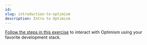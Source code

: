 ```yaml
---
id: 
slug: introduction-to-optimism
description: Intro to Optimism
---
```



<Section name="1. Introduction" description="Introduction to Optimism">

<Section name="2. How It Works" description="What are optimistic rollups, and how Optimism offers Ethereum-level security at a fraction of the cost">
  
<Section name="3. Using Optimism" description="A simple exercise to use the Optimism network">  
  
[Follow the steps in this exercise](https://github.com/ethereum-optimism/optimism-tutorial/tree/main/getting-started) to interact with Optimism using your favorite development stack.
  
<Section name="4. What Else?" description="Other things you can do on Optimism">  
  
<Section name="5. Getting Involved" description="Ways to get involved with Optimism">   
  
  
